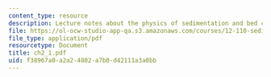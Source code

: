 ```yaml
---
content_type: resource
description: Lecture notes about the physics of sedimentation and bed configurations.
file: https://ol-ocw-studio-app-qa.s3.amazonaws.com/courses/12-110-sedimentary-geology-spring-2007/f38967a0a2a24802a7b0d42111a3a0bb_ch2_1.pdf
file_type: application/pdf
resourcetype: Document
title: ch2_1.pdf
uid: f38967a0-a2a2-4802-a7b0-d42111a3a0bb
---
```


